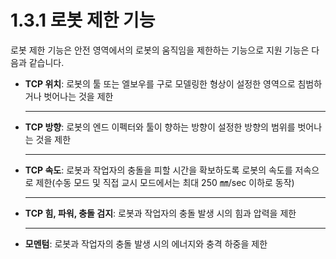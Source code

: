 # 1.3.1 로봇 제한 기능

로봇 제한 기능은 안전 영역에서의 로봇의 움직임을 제한하는 기능으로 지원 기능은 다음과 같습니다.

*   **TCP 위치**: 로봇의 툴 또는 엘보우를 구로 모델링한 형상이 설정한 영역으로 침범하거나 벗어나는 것을 제한

    ****
*   **TCP 방향**: 로봇의 엔드 이펙터와 툴이 향하는 방향이 설정한 방향의 범위를 벗어나는 것을 제한

    ****
*   **TCP 속도**: 로봇과 작업자의 충돌을 피할 시간을 확보하도록 로봇의 속도를 저속으로 제한(수동 모드 및 직접 교시 모드에서는 최대 250 ㎜/sec 이하로 동작)

    ****
*   **TCP 힘, 파워, 충돌 검지**: 로봇과 작업자의 충돌 발생 시의 힘과 압력을 제한

    ****
* **모멘텀**: 로봇과 작업자의 충돌 발생 시의 에너지와 충격 하중을 제한

